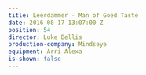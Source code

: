 ```yaml
---
title: Leerdammer - Man of Goed Taste
date: 2016-08-17 13:07:00 Z
position: 54
director: Luke Bellis
production-company: Mindseye
equipment: Arri Alexa
is-shown: false
---
```


